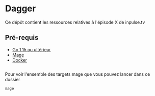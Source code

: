 # Dagger

Ce dépôt contient les ressources relatives à l'épisode X de inpulse.tv  

## Pré-requis 

* [Go 1.15 ou ultérieur](https://go.dev/doc/install)
* [Mage](https://magefile.org/)
* [Docker](https://docs.docker.com/get-docker/)

## 

Pour voir l'ensemble des targets mage que vous pouvez lancer dans ce dossier 
``` bash
mage 
```

